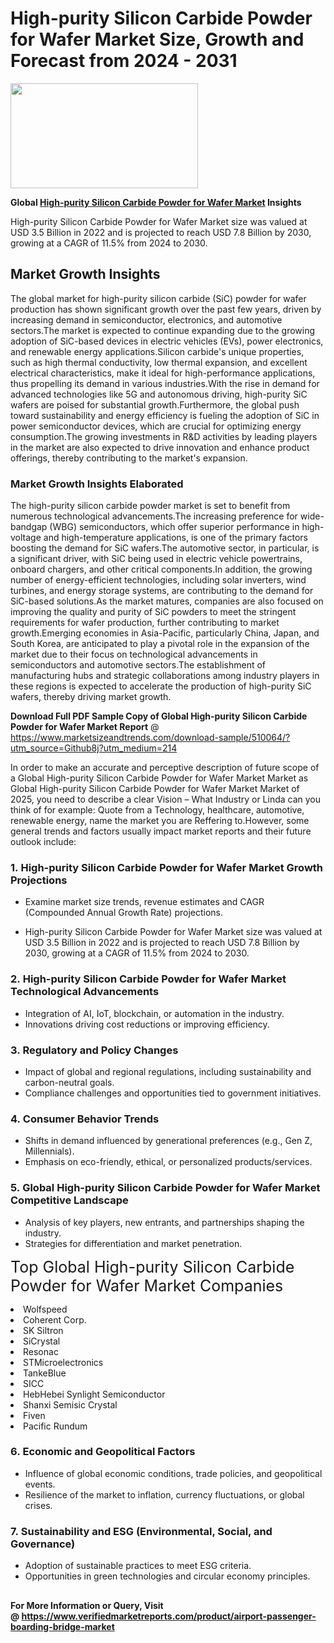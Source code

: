 <H1>High-purity Silicon Carbide Powder for Wafer Market Size, Growth and Forecast from 2024 - 2031</H1><img class="aligncenter size-medium wp-image-584254" src="https://thirdeyenews.in/wp-content/uploads/2024/09/Global-Market-Research-300x168.jpeg" alt="" width="300" height="168" /><p><strong>Global&nbsp;<a href="https://www.marketsizeandtrends.com/download-sample/510064/?utm_source=Github8j?utm_medium=214">High-purity Silicon Carbide Powder for Wafer Market</a> Insights</strong></p><p>High-purity Silicon Carbide Powder for Wafer Market size was valued at USD 3.5 Billion in 2022 and is projected to reach USD 7.8 Billion by 2030, growing at a CAGR of 11.5% from 2024 to 2030.</p><p><h2>Market Growth Insights</h2> The global market for high-purity silicon carbide (SiC) powder for wafer production has shown significant growth over the past few years, driven by increasing demand in semiconductor, electronics, and automotive sectors.The market is expected to continue expanding due to the growing adoption of SiC-based devices in electric vehicles (EVs), power electronics, and renewable energy applications.Silicon carbide's unique properties, such as high thermal conductivity, low thermal expansion, and excellent electrical characteristics, make it ideal for high-performance applications, thus propelling its demand in various industries.With the rise in demand for advanced technologies like 5G and autonomous driving, high-purity SiC wafers are poised for substantial growth.Furthermore, the global push toward sustainability and energy efficiency is fueling the adoption of SiC in power semiconductor devices, which are crucial for optimizing energy consumption.The growing investments in R&D activities by leading players in the market are also expected to drive innovation and enhance product offerings, thereby contributing to the market's expansion. <h3>Market Growth Insights Elaborated</h3> The high-purity silicon carbide powder market is set to benefit from numerous technological advancements.The increasing preference for wide-bandgap (WBG) semiconductors, which offer superior performance in high-voltage and high-temperature applications, is one of the primary factors boosting the demand for SiC wafers.The automotive sector, in particular, is a significant driver, with SiC being used in electric vehicle powertrains, onboard chargers, and other critical components.In addition, the growing number of energy-efficient technologies, including solar inverters, wind turbines, and energy storage systems, are contributing to the demand for SiC-based solutions.As the market matures, companies are also focused on improving the quality and purity of SiC powders to meet the stringent requirements for wafer production, further contributing to market growth.Emerging economies in Asia-Pacific, particularly China, Japan, and South Korea, are anticipated to play a pivotal role in the expansion of the market due to their focus on technological advancements in semiconductors and automotive sectors.The establishment of manufacturing hubs and strategic collaborations among industry players in these regions is expected to accelerate the production of high-purity SiC wafers, thereby driving market growth.</p><p><span class=""><strong>Download Full PDF Sample Copy of Global High-purity Silicon Carbide Powder for Wafer Market Report</strong> @ <a href="https://www.marketsizeandtrends.com/download-sample/510064/?utm_source=Github8j?utm_medium=214" target="_blank">https://www.marketsizeandtrends.com/download-sample/510064/?utm_source=Github8j?utm_medium=214</a></span></p><p>In order to make an accurate and perceptive description of future scope of a Global&nbsp;High-purity Silicon Carbide Powder for Wafer Market Market as Global&nbsp;High-purity Silicon Carbide Powder for Wafer Market Market of 2025, you need to describe a clear Vision &ndash; What Industry or Linda can you think of for example: Quote from a Technology, healthcare, automotive, renewable energy, name the market you are Reffering to.However, some general trends and factors usually impact market reports and their future outlook include:</p><h3>1.&nbsp;<strong>High-purity Silicon Carbide Powder for Wafer Market Growth Projections</strong></h3><ul><li>Examine market size trends, revenue estimates and CAGR (Compounded Annual Growth Rate) projections.</li><li><p>High-purity Silicon Carbide Powder for Wafer Market size was valued at USD 3.5 Billion in 2022 and is projected to reach USD 7.8 Billion by 2030, growing at a CAGR of 11.5% from 2024 to 2030.</p></li></ul><h3>2.&nbsp;<strong>High-purity Silicon Carbide Powder for Wafer Market Technological Advancements</strong></h3><ul><li>Integration of AI, IoT, blockchain, or automation in the industry.</li><li>Innovations driving cost reductions or improving efficiency.</li></ul><h3>3.&nbsp;<strong>Regulatory and Policy Changes</strong></h3><ul><li>Impact of global and regional regulations, including sustainability and carbon-neutral goals.</li><li>Compliance challenges and opportunities tied to government initiatives.</li></ul><h3>4.&nbsp;<strong>Consumer Behavior Trends</strong></h3><ul><li>Shifts in demand influenced by generational preferences (e.g., Gen Z, Millennials).</li><li>Emphasis on eco-friendly, ethical, or personalized products/services.</li></ul><h3>5.&nbsp;<strong>Global High-purity Silicon Carbide Powder for Wafer Market Competitive Landscape</strong></h3><ul><li>Analysis of key players, new entrants, and partnerships shaping the industry.</li><li>Strategies for differentiation and market penetration.</li></ul><p data-pm-slice="1 1 []"><span style="color: inherit; font-family: inherit; font-size: 25px;">Top Global High-purity Silicon Carbide Powder for Wafer Market Companies</span></p><div class="" data-test-id=""><p><li>Wolfspeed</li><li> Coherent Corp.</li><li> SK Siltron</li><li> SiCrystal</li><li> Resonac</li><li> STMicroelectronics</li><li> TankeBlue</li><li> SICC</li><li> HebHebei Synlight Semiconductor</li><li> Shanxi Semisic Crystal</li><li> Fiven</li><li> Pacific Rundum</li></p></div><h3>6.&nbsp;<strong>Economic and Geopolitical Factors</strong></h3><ul><li>Influence of global economic conditions, trade policies, and geopolitical events.</li><li>Resilience of the market to inflation, currency fluctuations, or global crises.</li></ul><h3>7.&nbsp;<strong>Sustainability and ESG (Environmental, Social, and Governance)</strong></h3><ul><li>Adoption of sustainable practices to meet ESG criteria.</li><li>Opportunities in green technologies and circular economy principles.</li></ul><h2><strong style="font-size: 14px;">For More Information or Query, Visit @&nbsp;</strong><a style="background-color: #ffffff; font-size: 14px;" href="https://www.marketsizeandtrends.com/report/high-purity-silicon-carbide-powder-for-wafer-market/" target="_blank">https://www.verifiedmarketreports.com/product/airport-passenger-boarding-bridge-market</a></h2>